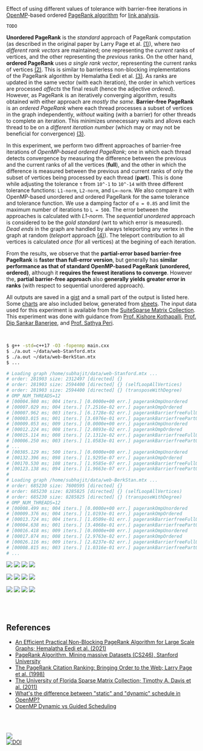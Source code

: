 Effect of using different values of tolerance with barrier-free iterations in
[OpenMP]-based ordered [PageRank algorithm] for [link analysis].

`TODO`

**Unordered PageRank** is the *standard* approach of PageRank computation (as
described in the original paper by Larry Page et al. [(1)]), where *two*
*different rank vectors* are maintained; one representing the *current* ranks of
vertices, and the other representing the *previous* ranks. On the other hand,
**ordered PageRank** uses *a single rank vector*, representing the current ranks
of vertices [(2)]. This is similar to barrierless non-blocking implementations
of the PageRank algorithm by Hemalatha Eedi et al. [(3)]. As ranks are updated
in the same vector (with each iteration), the order in which vertices are
processed *affects* the final result (hence the adjective *ordered*). However,
as PageRank is an iteratively converging algorithm, results obtained with either
approach are *mostly the same*. **Barrier-free PageRank** is an *ordered*
*PageRank* where each thread processes a subset of vertices in the graph
independently, *without* waiting (with a barrier) for other threads to complete an
iteration. This minimizes unnecessary waits and allows each thread to be on a
*different iteration number* (which may or may not be beneficial for convergence)
[(3)].

In this experiment, we perform two diffrent approaches of barrier-free
iterations of *OpenMP-based ordered PageRank*; one in which each thread detects
convergence by measuring the difference between the previous and the current
ranks of all the vertices (**full**), and the other in which the difference is
measured between the previous and current ranks of only the subset of vertices
being processed by each thread (**part**). This is done while adjusting the
tolerance `τ` from `10^-1` to `10^-14` with three different tolerance functions:
`L1-norm`, `L2-norm`, and `L∞-norm`. We also compare it with OpenMP-based
unordered and ordered PageRank for the same tolerance and tolerance function. We
use a damping factor of `α = 0.85` and limit the maximum number of iterations to
`L = 500`. The error between the approaches is calculated with *L1-norm*. The
*sequential unordered* approach is considered to be the *gold standard* (wrt to
which error is measured). *Dead ends* in the graph are handled by always
teleporting any vertex in the graph at random (*teleport* approach [(4)]). The
teleport contribution to all vertices is calculated *once* (for all vertices) at
the begining of each iteration.

From the results, we observe that the **partial-error based barrier-free**
**PageRank** is **faster than full-error version**, but generally has **similar**
**performance as that of standard OpenMP-based PageRank (unordered, ordered)**,
although it **requires the fewest iterations to converge**. However the,
**partial barrier-free approach** also **generally yields greater error in**
**ranks** (with respect to sequential unordered approach).

All outputs are saved in a [gist] and a small part of the output is listed here.
Some [charts] are also included below, generated from [sheets]. The input data
used for this experiment is available from the [SuiteSparse Matrix Collection].
This experiment was done with guidance from [Prof. Kishore Kothapalli],
[Prof. Dip Sankar Banerjee], and [Prof. Sathya Peri].

<br>

```bash
$ g++ -std=c++17 -O3 -fopenmp main.cxx
$ ./a.out ~/data/web-Stanford.mtx
$ ./a.out ~/data/web-BerkStan.mtx
$ ...

# Loading graph /home/subhajit/data/web-Stanford.mtx ...
# order: 281903 size: 2312497 [directed] {}
# order: 281903 size: 2594400 [directed] {} (selfLoopAllVertices)
# order: 281903 size: 2594400 [directed] {} (transposeWithDegree)
# OMP_NUM_THREADS=12
# [00004.980 ms; 004 iters.] [0.0000e+00 err.] pagerankOmpUnordered       {tol_norm: L1, tolerance: 1e-01}
# [00007.029 ms; 004 iters.] [7.2516e-02 err.] pagerankOmpOrdered         {tol_norm: L1, tolerance: 1e-01}
# [00007.962 ms; 003 iters.] [6.1728e-02 err.] pagerankBarrierfreeFullOmp {tol_norm: L1, tolerance: 1e-01}
# [00003.015 ms; 001 iters.] [3.6976e-01 err.] pagerankBarrierfreePartOmp {tol_norm: L1, tolerance: 1e-01}
# [00009.053 ms; 009 iters.] [0.0000e+00 err.] pagerankOmpUnordered       {tol_norm: L1, tolerance: 1e-02}
# [00012.224 ms; 008 iters.] [2.0893e-02 err.] pagerankOmpOrdered         {tol_norm: L1, tolerance: 1e-02}
# [00015.114 ms; 008 iters.] [2.1312e-02 err.] pagerankBarrierfreeFullOmp {tol_norm: L1, tolerance: 1e-02}
# [00006.250 ms; 003 iters.] [1.0583e-01 err.] pagerankBarrierfreePartOmp {tol_norm: L1, tolerance: 1e-02}
# ...
# [00385.129 ms; 500 iters.] [0.0000e+00 err.] pagerankOmpUnordered       {tol_norm: Li, tolerance: 1e-14}
# [00132.396 ms; 098 iters.] [1.9295e-07 err.] pagerankOmpOrdered         {tol_norm: Li, tolerance: 1e-14}
# [00170.530 ms; 108 iters.] [1.9585e-07 err.] pagerankBarrierfreeFullOmp {tol_norm: Li, tolerance: 1e-14}
# [00123.138 ms; 094 iters.] [1.9663e-07 err.] pagerankBarrierfreePartOmp {tol_norm: Li, tolerance: 1e-14}
#
# Loading graph /home/subhajit/data/web-BerkStan.mtx ...
# order: 685230 size: 7600595 [directed] {}
# order: 685230 size: 8285825 [directed] {} (selfLoopAllVertices)
# order: 685230 size: 8285825 [directed] {} (transposeWithDegree)
# OMP_NUM_THREADS=12
# [00008.499 ms; 004 iters.] [0.0000e+00 err.] pagerankOmpUnordered       {tol_norm: L1, tolerance: 1e-01}
# [00009.376 ms; 004 iters.] [1.0193e-01 err.] pagerankOmpOrdered         {tol_norm: L1, tolerance: 1e-01}
# [00013.724 ms; 004 iters.] [1.0509e-01 err.] pagerankBarrierfreeFullOmp {tol_norm: L1, tolerance: 1e-01}
# [00004.638 ms; 001 iters.] [3.4068e-01 err.] pagerankBarrierfreePartOmp {tol_norm: L1, tolerance: 1e-01}
# [00016.418 ms; 009 iters.] [0.0000e+00 err.] pagerankOmpUnordered       {tol_norm: L1, tolerance: 1e-02}
# [00017.874 ms; 008 iters.] [2.9763e-02 err.] pagerankOmpOrdered         {tol_norm: L1, tolerance: 1e-02}
# [00026.116 ms; 009 iters.] [2.8237e-02 err.] pagerankBarrierfreeFullOmp {tol_norm: L1, tolerance: 1e-02}
# [00008.815 ms; 003 iters.] [1.0316e-01 err.] pagerankBarrierfreePartOmp {tol_norm: L1, tolerance: 1e-02}
# ...
```

[![](https://i.imgur.com/f2EYibQ.png)][sheetp]
[![](https://i.imgur.com/L2Pqr8R.png)][sheetp]
[![](https://i.imgur.com/lOJyiPG.png)][sheetp]
[![](https://i.imgur.com/vdMuchv.png)][sheetp]

[![](https://i.imgur.com/hJUfY4I.png)][sheetp]
[![](https://i.imgur.com/LT5Yt1v.png)][sheetp]
[![](https://i.imgur.com/Pouaonx.png)][sheetp]
[![](https://i.imgur.com/f0xSHPU.png)][sheetp]

[![](https://i.imgur.com/oXne2DD.png)][sheetp]
[![](https://i.imgur.com/4W2G1IV.png)][sheetp]
[![](https://i.imgur.com/JgpwWjL.png)][sheetp]
[![](https://i.imgur.com/lQ9u5u9.png)][sheetp]

<br>
<br>


## References

- [An Efficient Practical Non-Blocking PageRank Algorithm for Large Scale Graphs; Hemalatha Eedi et al. (2021)](https://ieeexplore.ieee.org/document/9407114)
- [PageRank Algorithm, Mining massive Datasets (CS246), Stanford University](https://www.youtube.com/watch?v=ke9g8hB0MEo)
- [The PageRank Citation Ranking: Bringing Order to the Web; Larry Page et al. (1998)](https://citeseerx.ist.psu.edu/viewdoc/summary?doi=10.1.1.38.5427)
- [The University of Florida Sparse Matrix Collection; Timothy A. Davis et al. (2011)](https://doi.org/10.1145/2049662.2049663)
- [What's the difference between "static" and "dynamic" schedule in OpenMP?](https://stackoverflow.com/a/10852852/1413259)
- [OpenMP Dynamic vs Guided Scheduling](https://stackoverflow.com/a/43047074/1413259)

<br>
<br>


[![](https://i.imgur.com/6UYGStl.jpg)](https://www.youtube.com/watch?v=2k2orAjC4aw)<br>
[![DOI](https://zenodo.org/badge/532185741.svg)](https://zenodo.org/badge/latestdoi/532185741)


[(1)]: https://citeseerx.ist.psu.edu/viewdoc/summary?doi=10.1.1.38.5427
[(2)]: https://github.com/puzzlef/pagerank-ordered-vs-unordered
[(3)]: https://ieeexplore.ieee.org/document/9407114
[(4)]: https://gist.github.com/wolfram77/94c38b9cfbf0c855e5f42fa24a8602fc
[Prof. Dip Sankar Banerjee]: https://sites.google.com/site/dipsankarban/
[Prof. Kishore Kothapalli]: https://faculty.iiit.ac.in/~kkishore/
[Prof. Sathya Peri]: https://people.iith.ac.in/sathya_p/
[SuiteSparse Matrix Collection]: https://sparse.tamu.edu
[OpenMP]: https://en.wikipedia.org/wiki/OpenMP
[PageRank algorithm]: https://en.wikipedia.org/wiki/PageRank
[link analysis]: https://en.wikipedia.org/wiki/Network_theory#Link_analysis
[gist]: https://gist.github.com/wolfram77/4e88175074a8b134cddcd76d5b1b3542
[charts]: https://imgur.com/a/PjMk8zX
[sheets]: https://docs.google.com/spreadsheets/d/1bIdZGAOHDXN3bCjasOPAjOZCpWaTQpgYlZYv6SKeRT4/edit?usp=sharing
[sheetp]: https://docs.google.com/spreadsheets/d/e/2PACX-1vSo6nUPtx3ahAFElFW2bLjFiDWHCQ3NHLv_PuFaLjR-u7FySxlq54tdNdPveBEWw06WHODtl8HqJzUd/pubhtml
